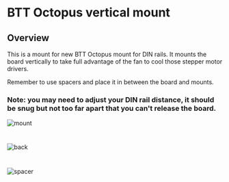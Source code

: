 # BTT Octopus vertical mount

## Overview
This is a mount for new BTT Octopus mount for DIN rails. It mounts the board vertically to take full advantage of the fan to cool those stepper motor drivers.

Remember to use spacers and place it in between the board and mounts.

### Note: you may need to adjust your DIN rail distance, it should be snug but not too far apart that you can't release the board.

![mount](./img/mount.jpg)
#
![back](./img/back.jpg)
#
![spacer](./img/spacer.jpg)
